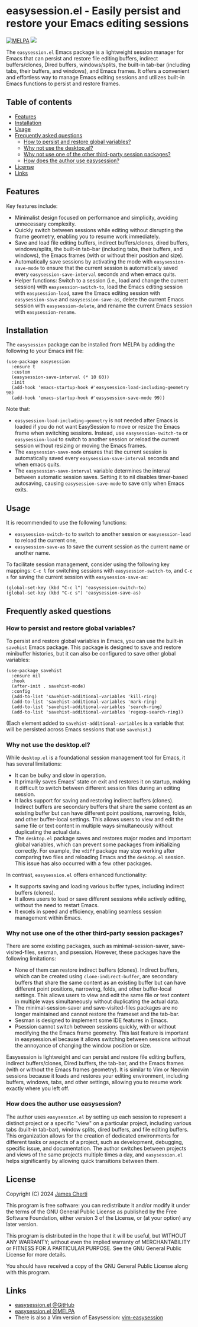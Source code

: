 # easysession.el - Easily persist and restore your Emacs editing sessions
[![MELPA](https://melpa.org/packages/easysession-badge.svg)](https://melpa.org/#/easysession)
![](https://raw.githubusercontent.com/jamescherti/easysession.el/main/.images/made-for-gnu-emacs.svg)

The `easysession.el` Emacs package is a lightweight session manager for Emacs that can persist and restore file editing buffers, indirect buffers/clones, Dired buffers, windows/splits, the built-in tab-bar (including tabs, their buffers, and windows), and Emacs frames. It offers a convenient and effortless way to manage Emacs editing sessions and utilizes built-in Emacs functions to persist and restore frames.

## Table of contents

- [Features](#features)
- [Installation](#installation)
- [Usage](#usage)
- [Frequently asked questions](#frequently-asked-questions)
    - [How to persist and restore global variables?](#how-to-persist-and-restore-global-variables)
    - [Why not use the desktop.el?](#why-not-use-the-desktopel)
    - [Why not use one of the other third-party session packages?](#why-not-use-one-of-the-other-third-party-session-packages)
    - [How does the author use easysession?](#how-does-the-author-use-easysession)
- [License](#license)
- [Links](#links)

## Features

Key features include:
- Minimalist design focused on performance and simplicity, avoiding unnecessary complexity.
- Quickly switch between sessions while editing without disrupting the frame geometry, enabling you to resume work immediately.
- Save and load file editing buffers, indirect buffers/clones, dired buffers, windows/splits, the built-in tab-bar (including tabs, their buffers, and windows), the Emacs frames (with or without their position and size).
- Automatically save sessions by activating the mode with `easysession-save-mode` to ensure that the current session is automatically saved every `easysession-save-interval` seconds and when emacs quits.
- Helper functions: Switch to a session (i.e., load and change the current session) with `easysession-switch-to`, load the Emacs editing session with `easysession-load`, save the Emacs editing session with `easysession-save` and `easysession-save-as`, delete the current Emacs session with `easysession-delete`, and rename the current Emacs session with `easysession-rename`.

## Installation

The `easysession` package can be installed from MELPA by adding the following to your Emacs init file:
```
(use-package easysession
  :ensure t
  :custom
  (easysession-save-interval (* 10 60))
  :init
  (add-hook 'emacs-startup-hook #'easysession-load-including-geometry 98)
  (add-hook 'emacs-startup-hook #'easysession-save-mode 99))
```

Note that:
- `easysession-load-including-geometry` is not needed after Emacs is loaded if you do not want EasySession to move or resize the Emacs frame when switching sessions. Instead, use `easysession-switch-to` or `easysession-load` to switch to another session or reload the current session without resizing or moving the Emacs frames.
- The `easysession-save-mode` ensures that the current session is automatically saved every `easysession-save-interval` seconds and when emacs quits.
- The `easysession-save-interval` variable determines the interval between automatic session saves. Setting it to nil disables timer-based autosaving, causing `easysession-save-mode` to save only when Emacs exits.

## Usage

It is recommended to use the following functions:
- `easysession-switch-to` to switch to another session or `easysession-load` to reload the current one,
- `easysession-save-as` to save the current session as the current name or another name.

To facilitate session management, consider using the following key mappings: `C-c l` for switching sessions with `easysession-switch-to`, and `C-c s` for saving the current session with `easysession-save-as`:
```
(global-set-key (kbd "C-c l") 'easysession-switch-to)
(global-set-key (kbd "C-c s") 'easysession-save-as)
```

## Frequently asked questions

### How to persist and restore global variables?

To persist and restore global variables in Emacs, you can use the built-in `savehist` Emacs package. This package is designed to save and restore minibuffer histories, but it can also be configured to save other global variables:
``` emacs-lisp
(use-package savehist
  :ensure nil
  :hook
  (after-init . savehist-mode)
  :config
  (add-to-list 'savehist-additional-variables 'kill-ring)
  (add-to-list 'savehist-additional-variables 'mark-ring)
  (add-to-list 'savehist-additional-variables 'search-ring)
  (add-to-list 'savehist-additional-variables 'regexp-search-ring))
```

(Each element added to `savehist-additional-variables` is a variable that will be persisted across Emacs sessions that use `savehist`.)

### Why not use the desktop.el?

While `desktop.el` is a foundational session management tool for Emacs, it has several limitations:
- It can be bulky and slow in operation.
- It primarily saves Emacs' state on exit and restores it on startup, making it difficult to switch between different session files during an editing session.
- It lacks support for saving and restoring indirect buffers (clones). Indirect buffers are secondary buffers that share the same content as an existing buffer but can have different point positions, narrowing, folds, and other buffer-local settings. This allows users to view and edit the same file or text content in multiple ways simultaneously without duplicating the actual data.
- The `desktop.el` package saves and restores major modes and important global variables, which can prevent some packages from initializing correctly. For example, the `vdiff` package may stop working after comparing two files and reloading Emacs and the `desktop.el` session. This issue has also occurred with a few other packages.

In contrast, `easysession.el` offers enhanced functionality:
- It supports saving and loading various buffer types, including indirect buffers (clones).
- It allows users to load or save different sessions while actively editing, without the need to restart Emacs.
- It excels in speed and efficiency, enabling seamless session management within Emacs.

### Why not use one of the other third-party session packages?

There are some existing packages, such as minimal-session-saver, save-visited-files, sesman, and psession. However, these packages have the following limitations:
- None of them can restore indirect buffers (clones). Indirect buffers, which can be created using `clone-indirect-buffer`, are secondary buffers that share the same content as an existing buffer but can have different point positions, narrowing, folds, and other buffer-local settings. This allows users to view and edit the same file or text content in multiple ways simultaneously without duplicating the actual data.
- The minimal-session-saver and save-visited-files packages are no longer maintained and cannot restore the frameset and the tab-bar.
- Sesman is designed to implement some IDE features in Emacs.
- Psession cannot switch between sessions quickly, with or without modifying the the Emacs frame geometry. This last feature is important in easysession.el because it allows switching between sessions without the annoyance of changing the window position or size.

Easysession is lightweight and can persist and restore file editing buffers, indirect buffers/clones, Dired buffers, the tab-bar, and the Emacs frames (with or without the Emacs frames geometry). It is similar to Vim or Neovim sessions because it loads and restores your editing environment, including buffers, windows, tabs, and other settings, allowing you to resume work exactly where you left off.

### How does the author use easysession?

The author uses `easysession.el` by setting up each session to represent a distinct project or a specific "view" on a particular project, including various tabs (built-in tab-bar), window splits, dired buffers, and file editing buffers. This organization allows for the creation of dedicated environments for different tasks or aspects of a project, such as development, debugging, specific issue, and documentation. The author switches between projects and views of the same projects multiple times a day, and `easysession.el` helps significantly by allowing quick transitions between them.

## License

Copyright (C) 2024 [James Cherti](https://www.jamescherti.com)

This program is free software: you can redistribute it and/or modify it under the terms of the GNU General Public License as published by the Free Software Foundation, either version 3 of the License, or (at your option) any later version.

This program is distributed in the hope that it will be useful, but WITHOUT ANY WARRANTY; without even the implied warranty of MERCHANTABILITY or FITNESS FOR A PARTICULAR PURPOSE. See the GNU General Public License for more details.

You should have received a copy of the GNU General Public License along with this program.

## Links

- [easysession.el @GitHub](https://github.com/jamescherti/easysession.el)
- [easysession.el @MELPA](https://melpa.org/#/easysession)
- There is also a Vim version of Easysession: [vim-easysession](https://github.com/jamescherti/vim-easysession)
